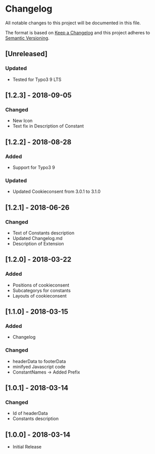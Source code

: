# Changelog
All notable changes to this project will be documented in this file.

The format is based on [Keep a Changelog](http://keepachangelog.com/en/1.0.0/)
and this project adheres to [Semantic Versioning](http://semver.org/spec/v2.0.0.html).

## [Unreleased]
### Updated
- Tested for Typo3 9 LTS

## [1.2.3] - 2018-09-05
### Changed
- New Icon
- Text fix in Description of Constant

## [1.2.2] - 2018-08-28
### Added
- Support for Typo3 9

### Updated
- Updated Cookieconsent from 3.0.1 to 3.1.0

## [1.2.1] - 2018-06-26
### Changed
- Text of Constants description
- Updated Changelog.md
- Description of Extension

## [1.2.0] - 2018-03-22
### Added
- Positions of cookieconsent
- Subcategorys for constants
- Layouts of cookieconsent

## [1.1.0] - 2018-03-15
### Added
- Changelog

### Changed
- headerData to footerData   
- minifyed Javascript code
- ConstantNames -> Added Prefix

## [1.0.1] - 2018-03-14
### Changed
- Id of headerData
- Constants description

## [1.0.0] - 2018-03-14
- Initial Release